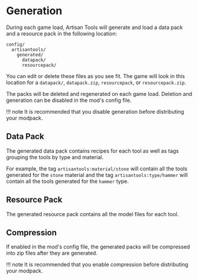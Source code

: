 # Generation

During each game load, Artisan Tools will generate and load a data pack and a resource pack in the following location:

```
config/
  artisantools/
    generated/
      datapack/
      resourcepack/
```

You can edit or delete these files as you see fit. The game will look in this location for a `datapack/`, `datapack.zip`, `resourcepack`, or `resourcepack.zip`.

The packs will be deleted and regenerated on each game load. Deletion and generation can be disabled in the mod's config file.

!!! note
    It is recommended that you disable generation before distributing your modpack.

## Data Pack

The generated data pack contains recipes for each tool as well as tags grouping the tools by type and material.

For example, the tag `artisantools:material/stone` will contain all the tools generated for the `stone` material and the tag `artisantools:type/hammer` will contain all the tools generated for the `hammer` type.

## Resource Pack

The generated resource pack contains all the model files for each tool.

## Compression

If enabled in the mod's config file, the generated packs will be compressed into zip files after they are generated.

!!! note
    It is recommended that you enable compression before distributing your modpack.